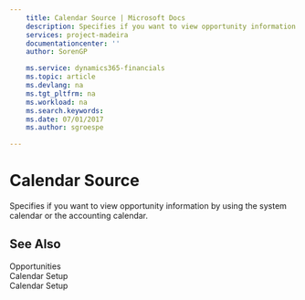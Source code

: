```yaml
---
    title: Calendar Source | Microsoft Docs
    description: Specifies if you want to view opportunity information by using the system calendar or the accounting calendar.
    services: project-madeira
    documentationcenter: ''
    author: SorenGP

    ms.service: dynamics365-financials
    ms.topic: article
    ms.devlang: na
    ms.tgt_pltfrm: na
    ms.workload: na
    ms.search.keywords:
    ms.date: 07/01/2017
    ms.author: sgroespe

---
```

# Calendar Source
Specifies if you want to view opportunity information by using the system calendar or the accounting calendar.  
  
## See Also  
 Opportunities   
 Calendar Setup   
 Calendar Setup